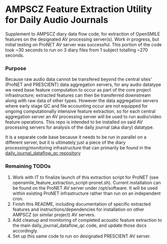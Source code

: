 # AMPSCZ Feature Extraction Utility for Daily Audio Journals

Supplement to AMPSCZ diary data flow code, for extraction of OpenSMILE features on the designated AV processing server(s). Work in progress, but initial testing on ProNET AV server was successful. This portion of the code took ~30 seconds to run on 3 diary files from 1 subject totalling ~270 seconds.

### Purpose

Because raw audio data cannot be transfered beyond the central sites' (ProNET and PRESCIENT) data aggregation servers, for any audio datatype we need base feature computation to occur as part of the core project infrastructure; extracted features can then be transferred downstream along with raw data of other types. However the data aggregation servers where early stage QC and file accounting occur are not equipped for ongoing computationally intensive feature extraction, so for each central aggregation server an AV processing server will be used to run audio/video feature operations. This repo is intended to be installed on said AV processing servers for analysis of the daily journal (aka diary) datatype. 

It is a separate code base because it needs to be run in parallel on a different server, but it is ultimately just a piece of the diary processing/monitoring infrastructure that can primarily be found in the [daily_journal_dataflow_qc repository](https://github.com/dptools/daily_journal_dataflow_qc)

### Remaining TODOs

1. Work with IT to finalize launch of this extraction script for ProNET (see opensmile_feature_extraction_script-pronet.sh). Current installation can be found on the ProNET AV server under /opt/software. It will be used within existing ProNET infrastructure rather than run on an independent cron.
2. Finish this README, including documentation of specific extracted features and instructions/dependencies for installation on other AMPSCZ (or similar project) AV servers.
3. Add cleanup and monitoring of completed acoustic feature extraction to the main daily_journal_dataflow_qc code, and update those docs accordingly.
4. Set up this same code to run on designated PRESCIENT AV server.

